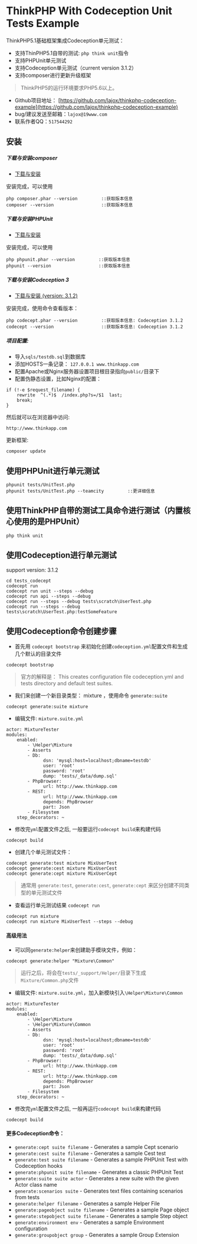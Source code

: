 ThinkPHP With Codeception Unit Tests Example
===============


ThinkPHP5.1基础框架集成Codeception单元测试：

 + 支持ThinPHP5.1自带的测试: `php think unit`指令
 + 支持PHPUnit单元测试
 + 支持Codeception单元测试（current version 3.1.2）
 + 支持composer进行更新升级框架

> ThinkPHP5的运行环境要求PHP5.6以上。

* Github项目地址： [https://github.com/lajox/thinkphp-codeception-example](https://github.com/lajox/thinkphp-codeception-example)
* bug/建议发送至邮箱：`lajox@19www.com`
* 联系作者QQ：`517544292`

## 安装

##### 下载与安装composer

+ [下载与安装](https://getcomposer.org/download/)

安装完成，可以使用

~~~
php composer.phar --version         ::获取版本信息
composer --version                  ::获取版本信息
~~~

##### 下载与安装PHPUnit 

+ [下载与安装](https://phpunit.de/getting-started/phpunit-8.html)

安装完成，可以使用

~~~
php phpunit.phar --version         ::获取版本信息
phpunit --version                  ::获取版本信息
~~~

##### 下载与安装Codeception 3

+ [下载与安装 (version: 3.1.2)](https://codeception.com/builds)

安装完成，使用命令查看版本：

~~~
php codecept.phar --version         ::获取版本信息: Codeception 3.1.2
codecept --version                  ::获取版本信息: Codeception 3.1.2
~~~

##### 项目配置:

+ 导入`sqls/testdb.sql`到数据库
+ 添加HOSTS一条记录： `127.0.0.1 www.thinkapp.com`
+ 配置Apache或Nginx服务器设置项目根目录指向`public/`目录下
+ 配置伪静态设置，比如Nginx的配置：

~~~
if (!-e $request_filename) {
	rewrite  ^(.*)$  /index.php?s=/$1  last;
	break;
}
~~~

然后就可以在浏览器中访问:
~~~
http://www.thinkapp.com
~~~

更新框架:
~~~
composer update
~~~


## 使用PHPUnit进行单元测试

~~~
phpunit tests/UnitTest.php
phpunit tests/UnitTest.php --teamcity         ::更详细信息
~~~

## 使用ThinkPHP自带的测试工具命令进行测试（内置核心使用的是PHPUnit）

~~~
php think unit
~~~

## 使用Codeception进行单元测试

support version: 3.1.2

~~~
cd tests_codecept
codecept run
codecept run unit --steps --debug
codecept run api --steps --debug
codecept run --steps --debug tests\scratch\UserTest.php
codecept run --steps --debug tests\scratch\UserTest.php:testSomeFeature
~~~

## 使用Codeception命令创建步骤

+ 首先用 `codecept bootstrap` 来初始化创建`codeception.yml`配置文件和生成几个默认的目录文件

~~~
codecept bootstrap
~~~

> 官方的解释是： This creates configuration file codeception.yml and tests directory and default test suites.

+ 我们来创建一个新目录类型： mixture ，使用命令 `generate:suite`

~~~
codecept generate:suite mixture
~~~

+ 编辑文件: `mixture.suite.yml`

~~~
actor: MixtureTester
modules:
    enabled:
        - \Helper\Mixture
        - Asserts
        - Db:
              dsn: 'mysql:host=localhost;dbname=testdb'
              user: 'root'
              password: 'root'
              dump: 'tests/_data/dump.sql'
        - PhpBrowser:
              url: http://www.thinkapp.com
        - REST:
              url: http://www.thinkapp.com
              depends: PhpBrowser
              part: Json
        - Filesystem
    step_decorators: ~
~~~

+ 修改完`yml`配置文件之后, 一般要运行`codecept build`来构建代码

~~~
codecept build
~~~

+ 创建几个单元测试文件：

~~~
codecept generate:test mixture MixUserTest
codecept generate:cest mixture MixUserCest
codecept generate:cept mixture MixUserCept
~~~

> 通常用 `generate:test`, `generate:cest`, `generate:cept` 来区分创建不同类型的单元测试文件

+ 查看运行单元测试结果 `codecept run`

~~~
codecept run mixture
codecept run mixture MixUserTest --steps --debug
~~~

#### 高级用法

+ 可以同`generate:helper`来创建助手模块文件，例如：

~~~
codecept generate:helper "Mixture\Common"
~~~

> 运行之后，将会在`tests/_support/Helper/`目录下生成`Mixture/Common.php`文件

+ 编辑文件: `mixture.suite.yml`，加入新模块引入`\Helper\Mixture\Common`

~~~
actor: MixtureTester
modules:
    enabled:
        - \Helper\Mixture
        - \Helper\Mixture\Common
        - Asserts
        - Db:
              dsn: 'mysql:host=localhost;dbname=testdb'
              user: 'root'
              password: 'root'
              dump: 'tests/_data/dump.sql'
        - PhpBrowser:
              url: http://www.thinkapp.com
        - REST:
              url: http://www.thinkapp.com
              depends: PhpBrowser
              part: Json
        - Filesystem
    step_decorators: ~
~~~

+ 修改完`yml`配置文件之后, 一般再运行`codecept build`来构建代码

~~~
codecept build
~~~

#### 更多Codeception命令：

* `generate:cept suite filename` - Generates a sample Cept scenario
* `generate:cest suite filename` - Generates a sample Cest test
* `generate:test suite filename` - Generates a sample PHPUnit Test with Codeception hooks
* `generate:phpunit suite filename` - Generates a classic PHPUnit Test
* `generate:suite suite actor` - Generates a new suite with the given Actor class name
* `generate:scenarios suite` - Generates text files containing scenarios from tests
* `generate:helper filename` - Generates a sample Helper File
* `generate:pageobject suite filename` - Generates a sample Page object
* `generate:stepobject suite filename` - Generates a sample Step object
* `generate:environment env` - Generates a sample Environment configuration
* `generate:groupobject group` - Generates a sample Group Extension
